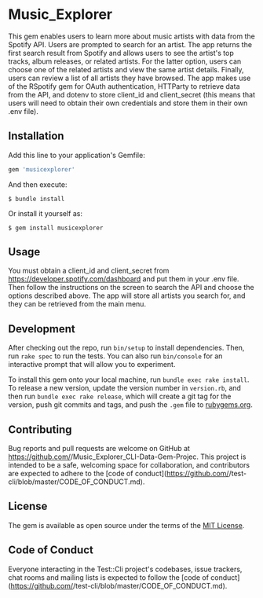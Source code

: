 # Music_Explorer

This gem enables users to learn more about music artists with data from the Spotify API. Users are prompted to search for an artist. The app returns the first search result from Spotify and allows users to see the artist's top tracks, album releases, or related artists. For the latter option, users can choose one of the related artists and view the same artist details. Finally, users can review a list of all artists they have browsed. The app makes use of the RSpotify gem for OAuth authentication, HTTParty to retrieve data from the API, and dotenv to store client_id and client_secret (this means that users will need to obtain their own credentials and store them in their own .env file).

## Installation

Add this line to your application's Gemfile:

```ruby
gem 'musicexplorer'
```

And then execute:

    $ bundle install

Or install it yourself as:

    $ gem install musicexplorer

## Usage

You must obtain a client_id and client_secret from https://developer.spotify.com/dashboard and put them in your .env file. Then follow the instructions on the screen to search the API and choose the options described above. The app will store all artists you search for, and they can be retrieved from the main menu.

## Development

After checking out the repo, run `bin/setup` to install dependencies. Then, run `rake spec` to run the tests. You can also run `bin/console` for an interactive prompt that will allow you to experiment.

To install this gem onto your local machine, run `bundle exec rake install`. To release a new version, update the version number in `version.rb`, and then run `bundle exec rake release`, which will create a git tag for the version, push git commits and tags, and push the `.gem` file to [rubygems.org](https://rubygems.org).

## Contributing

Bug reports and pull requests are welcome on GitHub at https://github.com/<github username>/Music_Explorer_CLI-Data-Gem-Projec. This project is intended to be a safe, welcoming space for collaboration, and contributors are expected to adhere to the [code of conduct](https://github.com/<github username>/test-cli/blob/master/CODE_OF_CONDUCT.md).


## License

The gem is available as open source under the terms of the [MIT License](https://opensource.org/licenses/MIT).

## Code of Conduct

Everyone interacting in the Test::Cli project's codebases, issue trackers, chat rooms and mailing lists is expected to follow the [code of conduct](https://github.com/<github username>/test-cli/blob/master/CODE_OF_CONDUCT.md).
